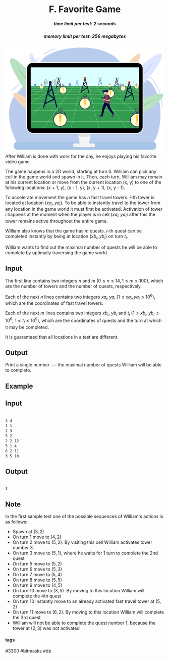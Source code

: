 <h1 style='text-align: center;'> F. Favorite Game</h1>

<h5 style='text-align: center;'>time limit per test: 2 seconds</h5>
<h5 style='text-align: center;'>memory limit per test: 256 megabytes</h5>

 ![](images/fd520e2a650da905bfff7152d4d95ddfc5984f68.png) After William is done with work for the day, he enjoys playing his favorite video game.

The game happens in a 2D world, starting at turn $0$. William can pick any cell in the game world and spawn in it. Then, each turn, William may remain at his current location or move from the current location (x, y) to one of the following locations: (x + 1, y), (x - 1, y), (x, y + 1), (x, y - 1).

To accelerate movement the game has $n$ fast travel towers. $i$-th tower is located at location ($xa_i, ya_i$). To be able to instantly travel to the tower from any location in the game world it must first be activated. Activation of tower $i$ happens at the moment when the player is in cell ($xa_i, ya_i$) after this the tower remains active throughout the entire game.

William also knows that the game has $m$ quests. $i$-th quest can be completed instantly by being at location ($xb_i, yb_i$) on turn $t_i$.

William wants to find out the maximal number of quests he will be able to complete by optimally traversing the game world.

## Input

The first line contains two integers $n$ and $m$ ($0 \le n \le 14, 1 \le m \le 100$), which are the number of towers and the number of quests, respectively.

Each of the next $n$ lines contains two integers $xa_i, ya_i$ ($1 \le xa_i, ya_i \le 10^6$), which are the coordinates of fast travel towers.

Each of the next $m$ lines contains two integers $xb_i$, $yb_i$ and $t_i$ ($1 \le xb_i, yb_i \le 10^6$, $1 \le t_i \le 10^9$), which are the coordinates of quests and the turn at which it may be completed.

It is guaranteed that all locations in a test are different.

## Output

Print a single number  — the maximal number of quests William will be able to complete.

## Example

## Input


```

3 4
1 1
2 3
5 2
2 2 12
5 1 4
6 2 11
3 5 10

```
## Output


```

3

```
## Note

In the first sample test one of the possible sequences of William's actions is as follows: 

* Spawn at $(3, 2)$
* On turn $1$ move to $(4, 2)$
* On turn $2$ move to $(5, 2)$. By visiting this cell William activates tower number $3$.
* On turn $3$ move to $(5, 1)$, where he waits for $1$ turn to complete the $2$nd quest
* On turn $5$ move to $(5, 2)$
* On turn $6$ move to $(5, 3)$
* On turn $7$ move to $(5, 4)$
* On turn $8$ move to $(5, 5)$
* On turn $9$ move to $(4, 5)$
* On turn $10$ move to $(3, 5)$. By moving to this location William will complete the $4$th quest
* On turn $10$ instantly move to an already activated fast travel tower at $(5, 2)$
* On turn $11$ move to $(6, 2)$. By moving to this location William will complete the $3$rd quest
* William will not be able to complete the quest number $1$, because the tower at $(2, 3)$ was not activated


#### tags 

#3300 #bitmasks #dp 
